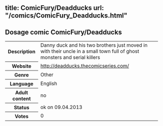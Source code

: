 title: ComicFury/Deadducks
url: "/comics/ComicFury_Deadducks.html"
---
Dosage comic ComicFury/Deadducks
-----------------------------------------

<table class="comicinfo">
<tr>
<th>Description</th><td>Danny duck and his two brothers just moved in with their uncle in a small town full of ghost monsters and serial killers</td>
</tr>
<tr>
<th>Website</th><td><a href="http://deadducks.thecomicseries.com/">http://deadducks.thecomicseries.com/</a></td>
</tr>
<tr>
<th>Genre</th><td>Other</td>
</tr>
<tr>
<th>Language</th><td>English</td>
</tr>
<tr>
<th>Adult content</th><td>no</td>
</tr>
<tr>
<th>Status</th><td>ok on 09.04.2013</td>
</tr>
<tr>
<th>Votes</th><td>0</div></td>
</tr>
</table>
